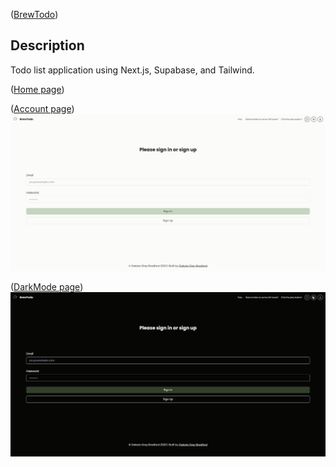 ([BrewTodo](https://brewtodo-khaki.vercel.app/))

## Description

Todo list application using Next.js, Supabase, and Tailwind.

([Home page](https://brewtodo-khaki.vercel.app/))
<img src='' />

([Account page](https://brewtodo-khaki.vercel.app/))
<img src='BrewTodo - Sign-In.png' />

([DarkMode page](https://brewtodo-khaki.vercel.app/))
<img src='BrewTodo - Sign-In - Dark.png' />
